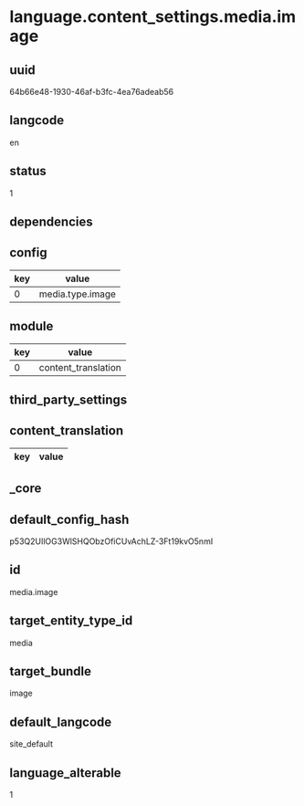 # language.content_settings.media.image

## uuid
64b66e48-1930-46af-b3fc-4ea76adeab56

## langcode
en

## status
1

## dependencies

## config
|key|value|
|-|-|
|0|media.type.image|


## module
|key|value|
|-|-|
|0|content_translation|


## third_party_settings

## content_translation
|key|value|
|-|-|


## _core

## default_config_hash
p53Q2UIlOG3WlSHQObzOfiCUvAchLZ-3Ft19kvO5nmI

## id
media.image

## target_entity_type_id
media

## target_bundle
image

## default_langcode
site_default

## language_alterable
1
